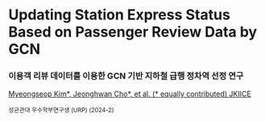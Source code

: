 # Updating Station Express Status Based on Passenger Review Data by GCN
### 이용객 리뷰 데이터를 이용한 GCN 기반 지하철 급행 정차역 선정 연구

[Myeongseop Kim*, Jeonghwan Cho*, et al. (* equally contributed) JKIICE](https://www.kci.go.kr/kciportal/ci/sereArticleSearch/ciSereArtiView.kci?sereArticleSearchBean.artiId=ART003131873)



<sub> 성균관대 우수학부연구생 (URP) (2024-2) </sub>
